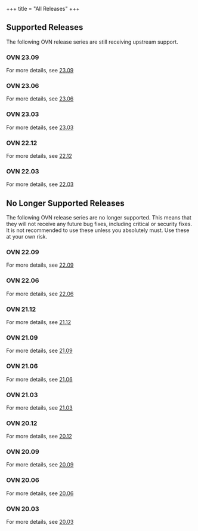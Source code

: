 +++
title = "All Releases"
+++

## Supported Releases
The following OVN release series are still receiving upstream support.

### OVN 23.09
For more details, see [23.09 ](../23.09)



### OVN 23.06
For more details, see [23.06 ](../23.06)



### OVN 23.03
For more details, see [23.03 ](../23.03)



### OVN 22.12
For more details, see [22.12 ](../22.12)



### OVN 22.03
For more details, see [22.03 ](../22.03)


## No Longer Supported Releases
The following OVN release series are no longer supported. This means that they
will not receive any future bug fixes, including critical or security fixes.
It is not recommended to use these unless you absolutely must. Use these at
your own risk.

### OVN 22.09
For more details, see [22.09 ](../22.09)



### OVN 22.06
For more details, see [22.06 ](../22.06)



### OVN 21.12
For more details, see [21.12 ](../21.12)



### OVN 21.09
For more details, see [21.09 ](../21.09)



### OVN 21.06
For more details, see [21.06 ](../21.06)



### OVN 21.03
For more details, see [21.03 ](../21.03)



### OVN 20.12
For more details, see [20.12 ](../20.12)



### OVN 20.09
For more details, see [20.09 ](../20.09)



### OVN 20.06
For more details, see [20.06 ](../20.06)



### OVN 20.03
For more details, see [20.03 ](../20.03)

